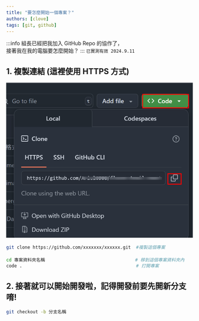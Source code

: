 ```yaml
---
title: "要怎麼開始一個專案？"
authors: [clove]
tags: [git, github]
---
```


:::info
組長已經把我加入 GitHub Repo 的協作了，\
接著我在我的電腦要怎麼開始？
:::
`已實測有效 2024.9.11`

## 1. 複製連結 (這裡使用 HTTPS 方式)

![github-clone](clone.png)

```bash
git clone https://github.com/xxxxxxx/xxxxxx.git  #複製這個專案

cd 專案資料夾名稱                                  # 移到這個專案資料夾內
code .                                           # 打開專案
```

## 2. 接著就可以開始開發啦，記得開發前要先開新分支唷!

```bash
git checkout -b 分支名稱
```